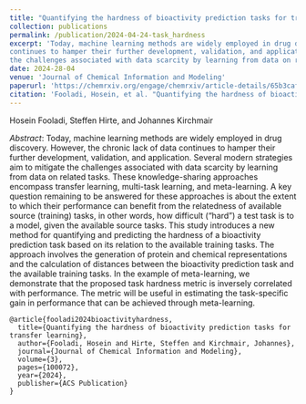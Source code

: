 ```yaml
---
title: "Quantifying the hardness of bioactivity prediction tasks for transfer learning"
collection: publications
permalink: /publication/2024-04-24-task_hardness
excerpt: 'Today, machine learning methods are widely employed in drug discovery. However, the chronic lack of data 
continues to hamper their further development, validation, and application. Several modern strategies aim to mitigate 
the challenges associated with data scarcity by learning from data on related tasks.'
date: 2024-28-04
venue: 'Journal of Chemical Information and Modeling'
paperurl: 'https://chemrxiv.org/engage/chemrxiv/article-details/65b3cafd9138d23161cc5ea4'
citation: 'Fooladi, Hosein, et al. "Quantifying the hardness of bioactivity prediction tasks for transfer learning" Journal of Chemical Information and Modeling (2024)'
---
```

Hosein Fooladi, Steffen Hirte, and Johannes Kirchmair

*Abstract*: Today, machine learning methods are widely employed in drug discovery. However, the chronic lack of data 
continues to hamper their further development, validation, and application. Several modern strategies aim to mitigate 
the challenges associated with data scarcity by learning from data on related tasks. These knowledge-sharing approaches 
encompass transfer learning, multi-task learning, and meta-learning. A key question remaining to be answered for these
approaches is about the extent to which their performance can benefit from the relatedness of available source (training) tasks, 
in other words, how difficult (“hard”) a test task is to a model, given the available source tasks. This study introduces 
a new method for quantifying and predicting the hardness of a bioactivity prediction task based on its relation to the available training tasks.
The approach involves the generation of protein and chemical representations and the calculation of distances between the bioactivity 
prediction task and the available training tasks. In the example of meta-learning, we demonstrate that the proposed task hardness metric 
is inversely correlated with performance. The metric will be useful in estimating the task-specific gain in performance that can be 
achieved through meta-learning.

```
@article{fooladi2024bioactivityhardness,
  title={Quantifying the hardness of bioactivity prediction tasks for transfer learning},
  author={Fooladi, Hosein and Hirte, Steffen and Kirchmair, Johannes},
  journal={Journal of Chemical Information and Modeling},
  volume={3},
  pages={100072},
  year={2024},
  publisher={ACS Publication}
}
```
